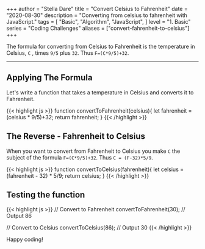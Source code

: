 +++
author = "Stella Dare"
title = "Convert Celsius to Fahrenheit"
date = "2020-08-30"
description = "Converting from celsius to fahrenheit with JavaScript."
tags = [
    "Basic",
    "Algorithm",
    "JavaScript",
]
level = "1. Basic"
series = "Coding Challenges"
aliases = ["convert-fahrenheit-to-celsius"]
+++

The formula for converting from Celsius to Fahrenheit is the temperature in Celsius, `C` , times `9/5` plus `32`. Thus `F=(C*9/5)+32`.
<!--more-->

---
## Applying The Formula
Let's write a function that takes a temperature in Celsius and converts it to Fahrenheit.

{{< highlight js >}}
function convertToFahrenheit(celsius){
    let fahrenheit = (celsius * 9/5)+32;
    return fahrenheit;
}
{{< /highlight >}}

## The Reverse - Fahrenheit to Celsius
When you want to convert from Fahrenheit to Celsius you make `C` the subject of the formula `F=(C*9/5)+32`.
Thus `C = (F-32)*5/9`.

{{< highlight js >}}
function convertToCelsius(fahrenheit){
    let celsius = (fahrenheit - 32) * 5/9;
    return celsius;
}
{{< /highlight >}}

## Testing the function
{{< highlight js >}}
// Convert to Fahrenheit
convertToFahrenheit(30);
// Output
86

// Convert to Celsius
convertToCelsius(86);
// Output
30
{{< /highlight >}}

Happy coding!
